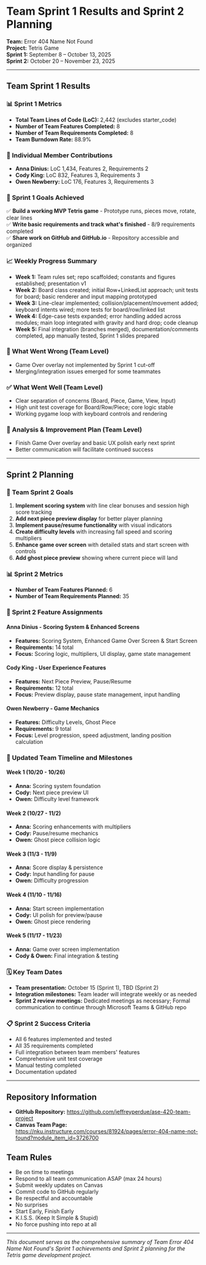 # Team Sprint 1 Results and Sprint 2 Planning

**Team:** Error 404 Name Not Found  
**Project:** Tetris Game  
**Sprint 1:** September 8 – October 13, 2025  
**Sprint 2:** October 20 – November 23, 2025  

---

## Team Sprint 1 Results

### 📊 Sprint 1 Metrics

- **Total Team Lines of Code (LoC):** 2,442 (excludes starter_code)
- **Number of Team Features Completed:** 8
- **Number of Team Requirements Completed:** 8
- **Team Burndown Rate:** 88.9%

### 👥 Individual Member Contributions

- **Anna Dinius:** LoC 1,434, Features 2, Requirements 2
- **Cody King:** LoC 832, Features 3, Requirements 3  
- **Owen Newberry:** LoC 176, Features 3, Requirements 3

### 🎯 Sprint 1 Goals Achieved

✅ **Build a working MVP Tetris game** - Prototype runs, pieces move, rotate, clear lines  
✅ **Write basic requirements and track what's finished** - 8/9 requirements completed  
✅ **Share work on GitHub and GitHub.io** - Repository accessible and organized  

### 📈 Weekly Progress Summary

- **Week 1:** Team rules set; repo scaffolded; constants and figures established; presentation v1
- **Week 2:** Board class created; initial Row+LinkedList approach; unit tests for board; basic renderer and input mapping prototyped
- **Week 3:** Line-clear implemented; collision/placement/movement added; keyboard intents wired; more tests for board/row/linked list
- **Week 4:** Edge-case tests expanded; error handling added across modules; main loop integrated with gravity and hard drop; code cleanup
- **Week 5:** Final integration (branches merged), documentation/comments completed, app manually tested, Sprint 1 slides prepared

### 🚫 What Went Wrong (Team Level)

- Game Over overlay not implemented by Sprint 1 cut-off
- Merging/integration issues emerged for some teammates

### ✅ What Went Well (Team Level)

- Clear separation of concerns (Board, Piece, Game, View, Input)
- High unit test coverage for Board/Row/Piece; core logic stable
- Working pygame loop with keyboard controls and rendering

### 🔄 Analysis & Improvement Plan (Team Level)

- Finish Game Over overlay and basic UX polish early next sprint
- Better communication will facilitate continued success

---

## Sprint 2 Planning

### 🎯 Team Sprint 2 Goals

1. **Implement scoring system** with line clear bonuses and session high score tracking
2. **Add next piece preview display** for better player planning
3. **Implement pause/resume functionality** with visual indicators
4. **Create difficulty levels** with increasing fall speed and scoring multipliers
5. **Enhance game over screen** with detailed stats and start screen with controls
6. **Add ghost piece preview** showing where current piece will land

### 📊 Sprint 2 Metrics

- **Number of Team Features Planned:** 6
- **Number of Team Requirements Planned:** 35

### 👥 Sprint 2 Feature Assignments

#### Anna Dinius - Scoring System & Enhanced Screens
- **Features:** Scoring System, Enhanced Game Over Screen & Start Screen
- **Requirements:** 14 total
- **Focus:** Scoring logic, multipliers, UI display, game state management

#### Cody King - User Experience Features  
- **Features:** Next Piece Preview, Pause/Resume
- **Requirements:** 12 total
- **Focus:** Preview display, pause state management, input handling

#### Owen Newberry - Game Mechanics
- **Features:** Difficulty Levels, Ghost Piece
- **Requirements:** 9 total
- **Focus:** Level progression, speed adjustment, landing position calculation

### 📅 Updated Team Timeline and Milestones

#### Week 1 (10/20 - 10/26)
- **Anna:** Scoring system foundation
- **Cody:** Next piece preview UI
- **Owen:** Difficulty level framework

#### Week 2 (10/27 - 11/2)
- **Anna:** Scoring enhancements with multipliers
- **Cody:** Pause/resume mechanics
- **Owen:** Ghost piece collision logic

#### Week 3 (11/3 - 11/9)
- **Anna:** Score display & persistence
- **Cody:** Input handling for pause
- **Owen:** Difficulty progression

#### Week 4 (11/10 - 11/16)
- **Anna:** Start screen implementation
- **Cody:** UI polish for preview/pause
- **Owen:** Ghost piece rendering

#### Week 5 (11/17 - 11/23)
- **Anna:** Game over screen implementation
- **Cody & Owen:** Final integration & testing

### 🗓️ Key Team Dates

- **Team presentation:** October 15 (Sprint 1), TBD (Sprint 2)
- **Integration milestones:** Team leader will integrate weekly or as needed
- **Sprint 2 review meetings:** Dedicated meetings as necessary; Formal communication to continue through Microsoft Teams & GitHub repo

### 📋 Sprint 2 Success Criteria

- All 6 features implemented and tested
- All 35 requirements completed
- Full integration between team members' features
- Comprehensive unit test coverage
- Manual testing completed
- Documentation updated

---

## Repository Information

- **GitHub Repository:** https://github.com/jeffreyperdue/ase-420-team-project
- **Canvas Team Page:** https://nku.instructure.com/courses/81924/pages/error-404-name-not-found?module_item_id=3726700

## Team Rules

- Be on time to meetings
- Respond to all team communication ASAP (max 24 hours)
- Submit weekly updates on Canvas
- Commit code to GitHub regularly
- Be respectful and accountable
- No surprises
- Start Early, Finish Early
- K.I.S.S. (Keep It Simple & Stupid)
- No force pushing into repo at all

---

*This document serves as the comprehensive summary of Team Error 404 Name Not Found's Sprint 1 achievements and Sprint 2 planning for the Tetris game development project.*
